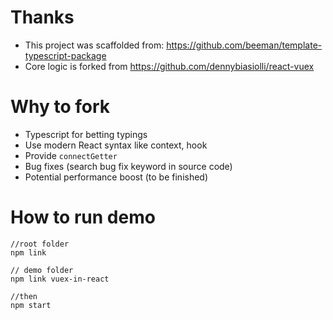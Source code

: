 # Thanks
- This project was scaffolded from: https://github.com/beeman/template-typescript-package
- Core logic is forked from https://github.com/dennybiasiolli/react-vuex


# Why to fork
- Typescript for betting typings
- Use modern React syntax like context, hook
- Provide `connectGetter`
- Bug fixes (search bug fix keyword in source code)
- Potential performance boost (to be finished)


# How to run demo
```
//root folder
npm link

// demo folder
npm link vuex-in-react

//then
npm start
```